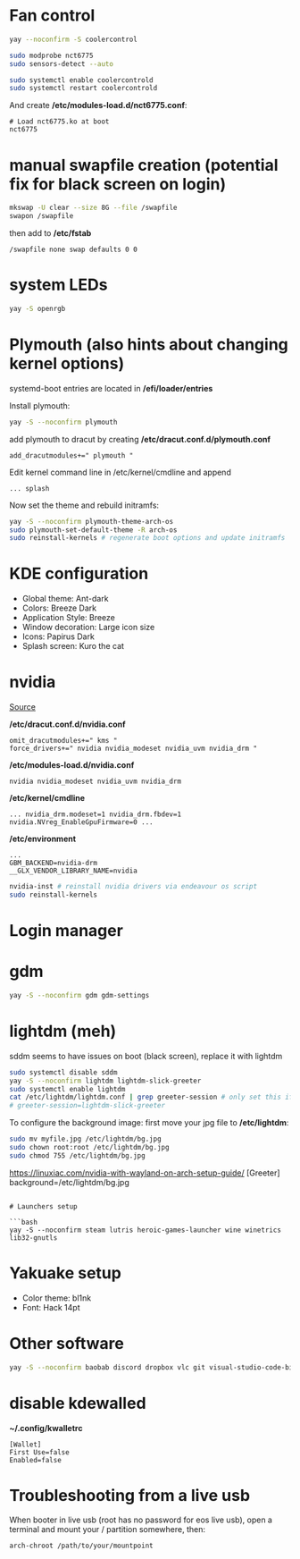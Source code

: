 # Fan control

```bash
yay --noconfirm -S coolercontrol

sudo modprobe nct6775
sudo sensors-detect --auto

sudo systemctl enable coolercontrold
sudo systemctl restart coolercontrold
```

And create **/etc/modules-load.d/nct6775.conf**:

```
# Load nct6775.ko at boot
nct6775
```

# manual swapfile creation (potential fix for black screen on login)

```bash
mkswap -U clear --size 8G --file /swapfile
swapon /swapfile
```

then add to **/etc/fstab**

```
/swapfile none swap defaults 0 0
```

# system LEDs

```bash
yay -S openrgb
```

# Plymouth (also hints about changing kernel options)

systemd-boot entries are located in **/efi/loader/entries**

Install plymouth:

```bash
yay -S --noconfirm plymouth
```

add plymouth to dracut by creating **/etc/dracut.conf.d/plymouth.conf**

```
add_dracutmodules+=" plymouth "
```

Edit kernel command line in /etc/kernel/cmdline and append

```
... splash
```

Now set the theme and rebuild initramfs:

```bash
yay -S --noconfirm plymouth-theme-arch-os
sudo plymouth-set-default-theme -R arch-os
sudo reinstall-kernels # regenerate boot options and update initramfs
```

# KDE configuration

- Global theme: Ant-dark
- Colors: Breeze Dark
- Application Style: Breeze
- Window decoration: Large icon size
- Icons: Papirus Dark
- Splash screen: Kuro the cat

# nvidia

[Source](https://linuxiac.com/nvidia-with-wayland-on-arch-setup-guide/)

**/etc/dracut.conf.d/nvidia.conf**

```
omit_dracutmodules+=" kms "
force_drivers+=" nvidia nvidia_modeset nvidia_uvm nvidia_drm "
```

**/etc/modules-load.d/nvidia.conf**

```
nvidia nvidia_modeset nvidia_uvm nvidia_drm
```

**/etc/kernel/cmdline**

```
... nvidia_drm.modeset=1 nvidia_drm.fbdev=1 nvidia.NVreg_EnableGpuFirmware=0 ...
```

**/etc/environment**

```
...
GBM_BACKEND=nvidia-drm
__GLX_VENDOR_LIBRARY_NAME=nvidia
```

```bash
nvidia-inst # reinstall nvidia drivers via endeavour os script
sudo reinstall-kernels
```

# Login manager

# gdm

```bash
yay -S --noconfirm gdm gdm-settings
```

# lightdm (meh)
sddm seems to have issues on boot (black screen), replace it with lightdm

```bash
sudo systemctl disable sddm
yay -S --noconfirm lightdm lightdm-slick-greeter
sudo systemctl enable lightdm
cat /etc/lightdm/lightdm.conf | grep greeter-session # only set this if you need to
# greeter-session=lightdm-slick-greeter
```

To configure the background image: first move your jpg file to **/etc/lightdm**:

```bash
sudo mv myfile.jpg /etc/lightdm/bg.jpg
sudo chown root:root /etc/lightdm/bg.jpg
sudo chmod 755 /etc/lightdm/bg.jpg
```
https://linuxiac.com/nvidia-with-wayland-on-arch-setup-guide/
[Greeter]
background=/etc/lightdm/bg.jpg
```

# Launchers setup

```bash
yay -S --noconfirm steam lutris heroic-games-launcher wine winetrics lib32-gnutls
```

# Yakuake setup

- Color theme: bl1nk
- Font: Hack 14pt

# Other software

```bash
yay -S --noconfirm baobab discord dropbox vlc git visual-studio-code-bin yakuake python-pip python gitkraken veracrypt python-pygments
```

# disable kdewalled

**~/.config/kwalletrc**

```
[Wallet]
First Use=false
Enabled=false
```

# Troubleshooting from a live usb

When booter in live usb (root has no password for eos live usb), open a terminal and mount your / partition somewhere, then:

```bash
arch-chroot /path/to/your/mountpoint
```